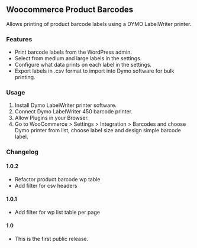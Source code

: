 ## Woocommerce Product Barcodes

Allows printing of product barcode labels using a DYMO LabelWriter printer.

### Features

- Print barcode labels from the WordPress admin.
- Select from medium and large labels in the settings.
- Configure what data prints on each label in the settings.
- Export labels in .csv format to import into Dymo software for bulk printing.

### Usage

1. Install Dymo LabelWriter printer software.
2. Connect Dymo LabelWriter 450 barcode printer.
3. Allow Plugins in your Browser.
4. Go to WooCommerce > Settings > Integration > Barcodes and choose Dymo printer from list, choose label size and design simple barcode label.

### Changelog

#### 1.0.2
* Refactor product barcode wp table
* Add filter for csv headers

#### 1.0.1
* Add filter for wp list table per page

#### 1.0
* This is the first public release.
